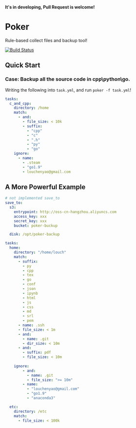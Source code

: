 
**It's in developing, Pull Request is welcome!**

# Poker

Rule-based collect files and backup tool!

[![Build Status](https://travis-ci.org/Chenyao2333/poker.svg?branch=master)](https://travis-ci.org/Chenyao2333/poker)

## Quick Start

### Case: Backup all the source code in cpp\python\go.

Writing the following into `task.yml`, and run `poker -f task.yml`!

~~~yml
tasks:
  c_and_cpp:
    directory: /home
    match:
      - and:
        - file_size: < 10k
        - suffix:
          - "cpp"
          - "c"
          - ".h"
          - "py"
          - "go"
    ignore:
      - name:
        - .steam
        - "go1.9"
        - louchenyao@gmail.com

~~~


## A More Powerful Example

``` yml
# not implemented save_to
save_to:
  s3:
    entrypoint: http://oss-cn-hangzhou.aliyuncs.com
    access_key: xxx
    secret_key: xxx
    bucket: poker-buckup

  disk: /opt/poker-backup

tasks:
  home:
    directory: "/home/louch"
    match:
      - suffix:
        - py
        - cpp
        - tex
        - go
        - conf
        - json
        - ipynb
        - html
        - js
        - css
        - md
        - srl
        - pem
      - name: .ssh
      - file_size: < 1m
      - and:
        - name: .git
        - dir_size: < 10m
      - and:
        - suffix: pdf
        - file_size: < 10m
    
    ignore:
        - and:
          - name: .git
          - file_size: ">= 10m"
        - name:
          - "louchenyao@gmail.com"
          - "go1.9"
          - "anaconda3"

  etc:
    directory: /etc
    match:
      - file_size: < 100k
```
